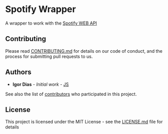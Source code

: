 # Spotify Wrapper

A wrapper to work with the [Spotify WEB API](https://developer.spotify.com/documentation/web-api/reference/)

## Contributing

Please read [CONTRIBUTING.md](https://github.com/Igorth/spotify-wrapper/master/CONTRIBUTING.md) for details on our code of conduct, and the process for submitting pull requests to us.

## Authors

* **Igor Dias** - *Initial work* - [JS](https://github.com/Igorth/spotify-wrapper)

See also the list of [contributors](https://github.com/your/project/contributors) who participated in this project.

## License

This project is licensed under the MIT License - see the [LICENSE.md](LICENSE.md) file for details
